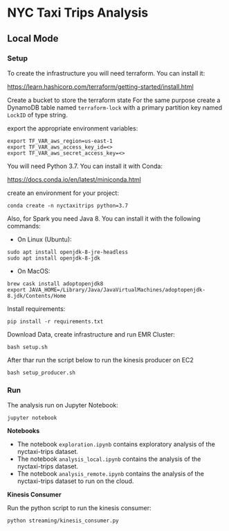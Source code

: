# NYC Taxi Trips Analysis

## Local Mode
### Setup

To create the infrastructure you will need terraform. You can install it:

https://learn.hashicorp.com/terraform/getting-started/install.html

Create a bucket to store the terraform state
For the same purpose create a DynamoDB table named `terraform-lock` with a primary partition key named `LockID` 
of type string.

export the appropriate environment variables:

`export TF_VAR_aws_region=us-east-1`\
`export TF_VAR_aws_access_key_id=<>`\
`export TF_VAR_aws_secret_access_key=<>`

You will need Python 3.7. You can install it with Conda:

https://docs.conda.io/en/latest/miniconda.html

create an environment for your project:

`conda create -n nyctaxitrips python=3.7`

Also, for Spark you need Java 8. You can install it with the following commands:

- On Linux (Ubuntu):

`sudo apt install openjdk-8-jre-headless`\
`sudo apt install openjdk-8-jdk`

- On MacOS:

`brew cask install adoptopenjdk8`\
`export JAVA_HOME=/Library/Java/JavaVirtualMachines/adoptopenjdk-8.jdk/Contents/Home`

Install requirements: 

`pip install -r requirements.txt`


Download Data, create infrastructure and run EMR Cluster:

`bash setup.sh`

After thar run the script below to run the kinesis producer on EC2

`bash setup_producer.sh`

### Run

The analysis run on Jupyter Notebook:

`jupyter notebook`

**Notebooks**

- The notebook `exploration.ipynb` contains exploratory analysis of the nyctaxi-trips dataset.
- The notebook `analysis_local.ipynb` contains the analysis of the nyctaxi-trips dataset.
- The notebook `analysis_remote.ipynb` contains the analysis of the nyctaxi-trips dataset to run on the cloud.

**Kinesis Consumer**

Run the python script to run the kinesis consumer:

`python streaming/kinesis_consumer.py`
